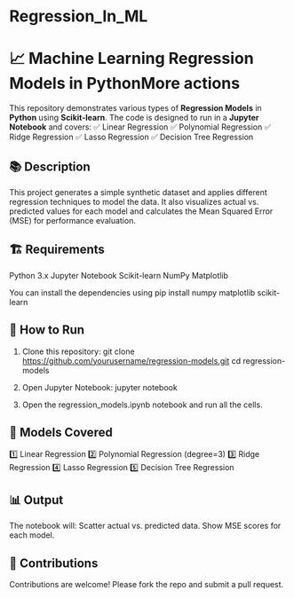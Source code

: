 # Regression_In_ML
# 📈 Machine Learning Regression Models in PythonMore actions
This repository demonstrates various types of **Regression Models** in **Python** using **Scikit-learn**. 
The code is designed to run in a **Jupyter Notebook** and covers:
✅ Linear Regression
✅ Polynomial Regression
✅ Ridge Regression
✅ Lasso Regression
✅ Decision Tree Regression

## 📚 Description
This project generates a simple synthetic dataset and applies different regression techniques to model the data.
It also visualizes actual vs. predicted values for each model and calculates the Mean Squared Error (MSE) for performance evaluation.

## 🏗️ Requirements
Python 3.x
Jupyter Notebook
Scikit-learn
NumPy
Matplotlib

You can install the dependencies using
pip install numpy matplotlib scikit-learn

## 🚀 How to Run
1) Clone this repository:
git clone https://github.com/yourusername/regression-models.git
cd regression-models

2) Open Jupyter Notebook:
jupyter notebook

3) Open the regression_models.ipynb notebook and run all the cells.

## 📝 Models Covered
1️⃣ Linear Regression
2️⃣ Polynomial Regression (degree=3)
3️⃣ Ridge Regression
4️⃣ Lasso Regression
5️⃣ Decision Tree Regression

## 📊 Output
The notebook will:
Scatter actual vs. predicted data.
Show MSE scores for each model.

## 🤝 Contributions
Contributions are welcome! Please fork the repo and submit a pull request.
